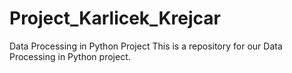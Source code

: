 # Project_Karlicek_Krejcar
Data Processing in Python Project
This is a repository for our Data Processing in Python project. 
